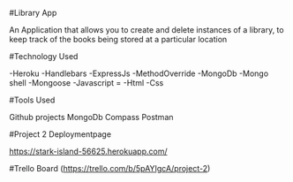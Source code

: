 #Library App


An Application that allows you to create and delete instances of a library, to keep track of the books being stored at a particular location


#Technology Used

-Heroku
-Handlebars
-ExpressJs
-MethodOverride
-MongoDb
-Mongo shell
-Mongoose
-Javascript =
-Html
-Css 

#Tools Used

Github projects
MongoDb Compass
Postman


#Project 2 Deploymentpage 

https://stark-island-56625.herokuapp.com/

#Trello Board 
(https://trello.com/b/5pAYIgcA/project-2)


